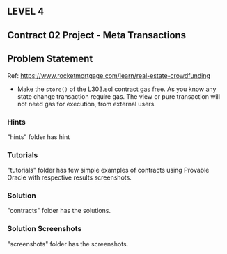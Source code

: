 ## LEVEL 4

## Contract 02 Project - Meta Transactions

## Problem Statement

Ref: https://www.rocketmortgage.com/learn/real-estate-crowdfunding

-   Make the `store()` of the L303.sol contract gas free. As you know any state change transaction require gas. The view or pure transaction will not need gas for execution, from external users.

### Hints

"hints" folder has hint

### Tutorials

"tutorials" folder has few simple examples of contracts using Provable Oracle with respective results screenshots.

### Solution

"contracts" folder has the solutions.

### Solution Screenshots

"screenshots" folder has the screenshots.